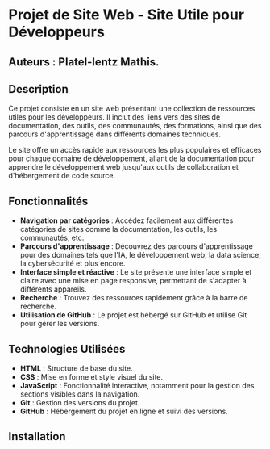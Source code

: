 # Projet de Site Web - Site Utile pour Développeurs

## Auteurs : Platel-lentz Mathis.

## Description

Ce projet consiste en un site web présentant une collection de ressources utiles pour les développeurs. Il inclut des liens vers des sites de documentation, des outils, des communautés, des formations, ainsi que des parcours d'apprentissage dans différents domaines techniques.

Le site offre un accès rapide aux ressources les plus populaires et efficaces pour chaque domaine de développement, allant de la documentation pour apprendre le développement web jusqu'aux outils de collaboration et d'hébergement de code source.

## Fonctionnalités

- **Navigation par catégories** : Accédez facilement aux différentes catégories de sites comme la documentation, les outils, les communautés, etc.
- **Parcours d'apprentissage** : Découvrez des parcours d'apprentissage pour des domaines tels que l'IA, le développement web, la data science, la cybersécurité et plus encore.
- **Interface simple et réactive** : Le site présente une interface simple et claire avec une mise en page responsive, permettant de s'adapter à différents appareils.
- **Recherche** : Trouvez des ressources rapidement grâce à la barre de recherche.
- **Utilisation de GitHub** : Le projet est hébergé sur GitHub et utilise Git pour gérer les versions.

## Technologies Utilisées

- **HTML** : Structure de base du site.
- **CSS** : Mise en forme et style visuel du site.
- **JavaScript** : Fonctionnalité interactive, notamment pour la gestion des sections visibles dans la navigation.
- **Git** : Gestion des versions du projet.
- **GitHub** : Hébergement du projet en ligne et suivi des versions.

## Installation

